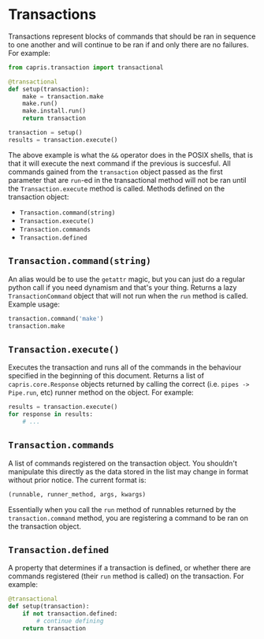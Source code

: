 # Transactions

Transactions represent blocks of commands that should be
ran in sequence to one another and will continue to be
ran if and only there are no failures. For example:

```python
from capris.transaction import transactional

@transactional
def setup(transaction):
    make = transaction.make
    make.run()
    make.install.run()
    return transaction

transaction = setup()
results = transaction.execute()
```

The above example is what the `&&` operator does in the
POSIX shells, that is that it will execute the next
command if the previous is succesful. All commands gained
from the `transaction` object passed as the first parameter
that are `run`-ed in the transactional method will not be
ran until the `Transaction.execute` method is called.
Methods defined on the transaction object:

 - `Transaction.command(string)`
 - `Transaction.execute()`
 - `Transaction.commands`
 - `Transaction.defined`


## `Transaction.command(string)`

An alias would be to use the `getattr` magic, but you
can just do a regular python call if you need dynamism
and that's your thing. Returns a lazy `TransactionCommand`
object that will not run when the `run` method is called.
Example usage:

```python
transaction.command('make')
transaction.make
```

## `Transaction.execute()`

Executes the transaction and runs all of the commands in
the behaviour specified in the beginning of this document.
Returns a list of `capris.core.Response` objects returned
by calling the correct (i.e. `pipes -> Pipe.run`, etc)
runner method on the object. For example:

```python
results = transaction.execute()
for response in results:
    # ...
```

## `Transaction.commands`

A list of commands registered on the transaction object.
You shouldn't manipulate this directly as the data stored
in the list may change in format without prior notice.
The current format is:

```python
(runnable, runner_method, args, kwargs)
```

Essentially when you call the `run` method of runnables
returned by the `transaction.command` method, you are
registering a command to be ran on the transaction
object.

## `Transaction.defined`

A property that determines if a transaction is defined,
or whether there are commands registered (their `run`
method is called) on the transaction. For example:

```python
@transactional
def setup(transaction):
    if not transaction.defined:
        # continue defining
    return transaction
```

